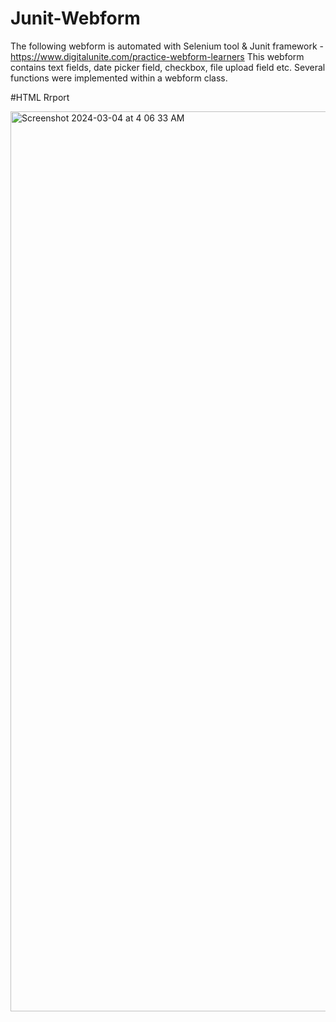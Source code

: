 # Junit-Webform
The following webform is automated with Selenium tool & Junit framework - https://www.digitalunite.com/practice-webform-learners
This webform contains text fields, date picker field, checkbox, file upload field etc.
Several functions were implemented within a webform class.

#HTML Rrport

<img width="1440" alt="Screenshot 2024-03-04 at 4 06 33 AM" src="https://github.com/litamouri/Junit-Webform/assets/106230174/fe735984-3c6a-46ce-8589-b0fcf8646b6d">
